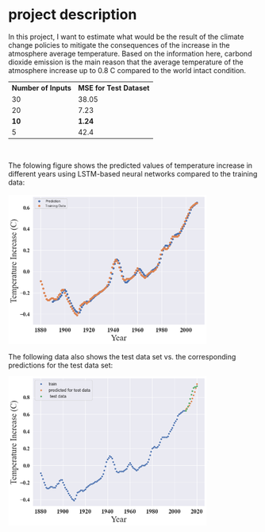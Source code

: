 <h1> project description </h1>
<p>	 In this project, I want to estimate what would be the result of the climate change policies to mitigate the consequences of the increase in the atmosphere average temperature. Based on the information <a> here</a>, carbond dioxide emission is the main reason that the average temperature of the atmosphere increase up to 0.8 C compared to the world intact condition.</p> 



  <table>
  <tr>
    <th>Number of Inputs</th>
    <th>MSE for Test Dataset</th>
  </tr>
  <tr>
    <td>30</td>
    <td>38.05</td>
  
  </tr>
  <tr>
    <td>20</td>
    <td>7.23</td>
  </tr>
  <tr>
    <td><strong>10</strong></td>
    <td><strong>1.24</strong></td>
  </tr>
  <tr>
    <td> 5</td>
    <td>42.4</td>
  </tr>
</table><br>
<p>  The folowing figure shows the predicted values of temperature increase in different years using LSTM-based neural networks compared to the training data:<br><br>
  <img src='https://github.com/kaveh7293/Climate-Change-Prediction/blob/main/Temp_Increase_prediction.png' width='400' height='300'><br>
  
  The following data also shows the test data set vs. the corresponding predictions for the test data set:<br>
   
<img src='https://github.com/kaveh7293/Climate-Change-Prediction/blob/main/Temp_Increase_prediction_test.png' width='400' height='300'><br>


